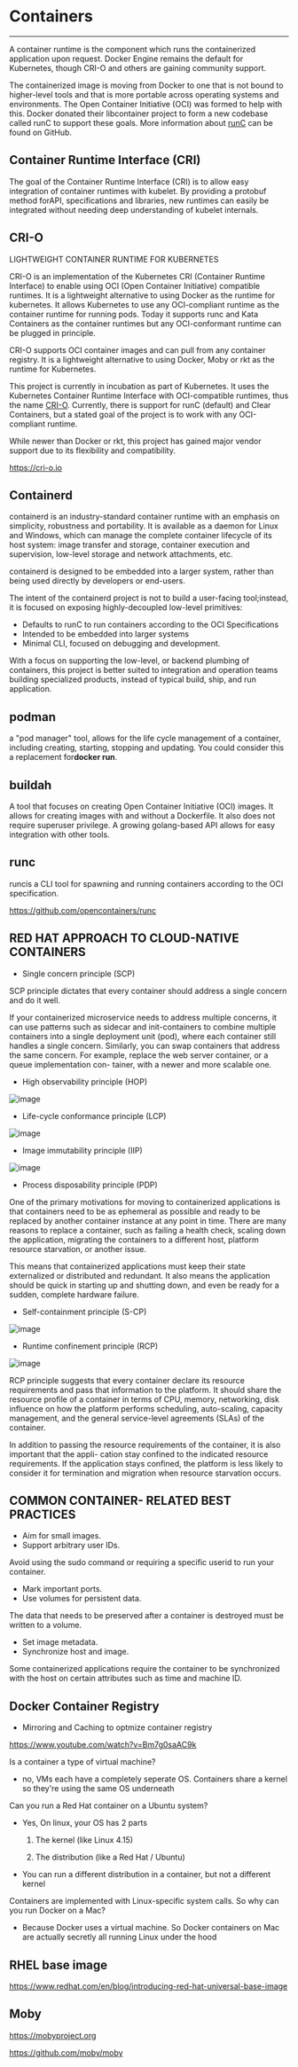 # Containers

---

A container runtime is the component which runs the containerized application upon request. Docker Engine remains the default for Kubernetes, though CRI-O and others are gaining community support.

The containerized image is moving from Docker to one that is not bound to higher-level tools and that is more portable across operating systems and environments. The Open Container Initiative (OCI) was formed to help with this. Docker donated their libcontainer project to form a new codebase called runC to support these goals. More information about [runC](https://github.com/opencontainers/runc) can be found on GitHub.

## Container Runtime Interface (CRI)

The goal of the Container Runtime Interface (CRI) is to allow easy integration of container runtimes with kubelet. By providing a protobuf method forAPI, specifications and libraries, new runtimes can easily be integrated without needing deep understanding of kubelet internals.

## CRI-O

LIGHTWEIGHT CONTAINER RUNTIME FOR KUBERNETES

CRI-O is an implementation of the Kubernetes CRI (Container Runtime Interface) to enable using OCI (Open Container Initiative) compatible runtimes. It is a lightweight alternative to using Docker as the runtime for kubernetes. It allows Kubernetes to use any OCI-compliant runtime as the container runtime for running pods. Today it supports runc and Kata Containers as the container runtimes but any OCI-conformant runtime can be plugged in principle.

CRI-O supports OCI container images and can pull from any container registry. It is a lightweight alternative to using Docker, Moby or rkt as the runtime for Kubernetes.

This project is currently in incubation as part of Kubernetes. It uses the Kubernetes Container Runtime Interface with OCI-compatible runtimes, thus the name [CRI-O](https://github.com/cri-o/cri-o). Currently, there is support for runC (default) and Clear Containers, but a stated goal of the project is to work with any OCI-compliant runtime.

While newer than Docker or rkt, this project has gained major vendor support due to its flexibility and compatibility.

<https://cri-o.io>

## Containerd

containerd is an industry-standard container runtime with an emphasis on simplicity, robustness and portability. It is available as a daemon for Linux and Windows, which can manage the complete container lifecycle of its host system: image transfer and storage, container execution and supervision, low-level storage and network attachments, etc.

containerd is designed to be embedded into a larger system, rather than being used directly by developers or end-users.

The intent of the containerd project is not to build a user-facing tool;instead, it is focused on exposing highly-decoupled low-level primitives:

- Defaults to runC to run containers according to the OCI Specifications
- Intended to be embedded into larger systems
- Minimal CLI, focused on debugging and development.

With a focus on supporting the low-level, or backend plumbing of containers, this project is better suited to integration and operation teams building specialized products, instead of typical build, ship, and run application.

## podman

a "pod manager" tool, allows for the life cycle management of a container, including creating, starting, stopping and updating. You could consider this a replacement for**docker run**.

## buildah

A tool that focuses on creating Open Container Initiative (OCI) images. It allows for creating images with and without a Dockerfile. It also does not require superuser privilege. A growing golang-based API allows for easy integration with other tools.

## runc

runcis a CLI tool for spawning and running containers according to the OCI specification.

<https://github.com/opencontainers/runc>

## RED HAT APPROACH TO CLOUD-NATIVE CONTAINERS

- Single concern principle (SCP)

SCP principle dictates that every container should address a single concern and do it well.

If your containerized microservice needs to address multiple concerns, it can use patterns such as sidecar and init-containers to combine multiple containers into a single deployment unit (pod), where each container still handles a single concern. Similarly, you can swap containers that address the same concern. For example, replace the web server container, or a queue implementation con- tainer, with a newer and more scalable one.

- High observability principle (HOP)

![image](../../media/DevOps-Docker-Containers-image1.png)

- Life-cycle conformance principle (LCP)

![image](../../media/DevOps-Docker-Containers-image2.png)

- Image immutability principle (IIP)

![image](../../media/DevOps-Docker-Containers-image3.png)

- Process disposability principle (PDP)

One of the primary motivations for moving to containerized applications is that containers need to be as ephemeral as possible and ready to be replaced by another container instance at any point in time. There are many reasons to replace a container, such as failing a health check, scaling down the application, migrating the containers to a different host, platform resource starvation, or another issue.

This means that containerized applications must keep their state externalized or distributed and redundant. It also means the application should be quick in starting up and shutting down, and even be ready for a sudden, complete hardware failure.

- Self-containment principle (S-CP)

![image](../../media/DevOps-Docker-Containers-image4.png)

- Runtime confinement principle (RCP)

![image](../../media/DevOps-Docker-Containers-image5.png)

RCP principle suggests that every container declare its resource requirements and pass that information to the platform. It should share the resource profile of a container in terms of CPU, memory, networking, disk influence on how the platform performs scheduling, auto-scaling, capacity management, and the general service-level agreements (SLAs) of the container.

In addition to passing the resource requirements of the container, it is also important that the appli- cation stay confined to the indicated resource requirements. If the application stays confined, the platform is less likely to consider it for termination and migration when resource starvation occurs.

## COMMON CONTAINER- RELATED BEST PRACTICES

- Aim for small images.
- Support arbitrary user IDs.

Avoid using the sudo command or requiring a specific userid to run your container.

- Mark important ports.
- Use volumes for persistent data.

The data that needs to be preserved after a container is destroyed must be written to a volume.

- Set image metadata.
- Synchronize host and image.

Some containerized applications require the container to be synchronized with the host on certain attributes such as time and machine ID.

## Docker Container Registry

- Mirroring and Caching to optmize container registry

<https://www.youtube.com/watch?v=Bm7g0saAC9k>

Is a container a type of virtual machine?

- no, VMs each have a completely seperate OS. Containers share a kernel so they're using the same OS underneath

Can you run a Red Hat container on a Ubuntu system?

- Yes, On linux, your OS has 2 parts

    1. The kernel (like Linux 4.15)

    2. The distribution (like a Red Hat / Ubuntu)
- You can run a different distribution in a container, but not a different kernel

Containers are implemented with Linux-specific system calls. So why can you run Docker on a Mac?

- Because Docker uses a virtual machine. So Docker containers on Mac are actually secretly all running Linux under the hood

## RHEL base image

<https://www.redhat.com/en/blog/introducing-red-hat-universal-base-image>

## Moby

<https://mobyproject.org>

<https://github.com/moby/moby>
